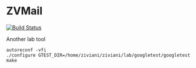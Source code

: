 # ZVMail #

[![Build Status](https://travis-ci.org/jrziviani/zvmail.svg?branch=master)](https://travis-ci.org/jrziviani/zvmail)

Another lab tool

```
autoreconf -vfi
./configure GTEST_DIR=/home/ziviani/ziviani/lab/googletest/googletest
make
```
